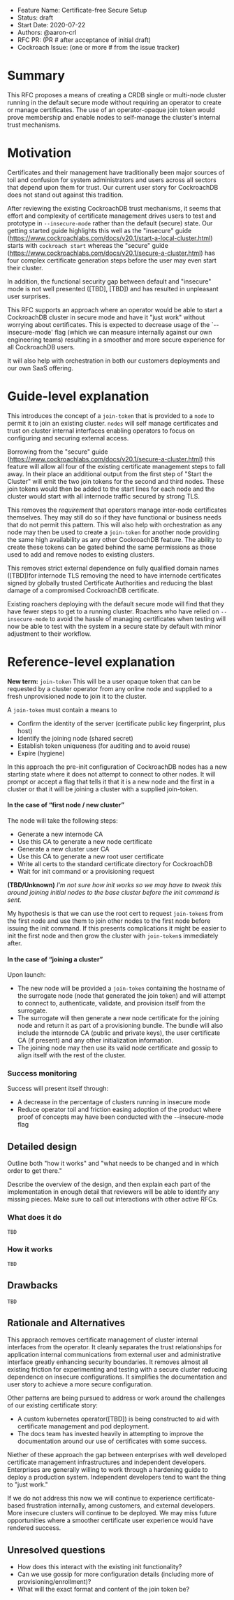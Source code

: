 - Feature Name: Certificate-free Secure Setup
- Status: draft
- Start Date: 2020-07-22
- Authors: @aaron-crl
- RFC PR: (PR # after acceptance of initial draft)
- Cockroach Issue: (one or more # from the issue tracker)

# Summary

This RFC proposes a means of creating a CRDB single or multi-node cluster running in the default secure mode without requiring an operator to create or manage certificates. The use of an operator-opaque join token would prove membership and enable nodes to self-manage the cluster's internal trust mechanisms. 

# Motivation

Certificates and their management have traditionally been major sources of toil and confusion for system administrators and users across all sectors that depend upon them for trust. Our current user story for CockroachDB does not stand out against this tradition.

After reviewing the existing CockroachDB trust mechanisms, it seems that effort and complexity of certificate management drives users to test and prototype in `--insecure-mode` rather than the default (secure) state. Our getting started guide highlights this well as the "insecure" guide (https://www.cockroachlabs.com/docs/v20.1/start-a-local-cluster.html) starts with `cockroach start` whereas the "secure" guide (https://www.cockroachlabs.com/docs/v20.1/secure-a-cluster.html) has four complex certificate generation steps before the user may even start their cluster.

In addition, the functional security gap between default and "insecure" mode is not well presented ([TBD], [TBD]) and has resulted in unpleasant user surprises.

This RFC supports an approach where an operator would be able to start a CockroachDB cluster in secure mode and have it "just work" without worrying about certificates. This is expected to decrease usage of the `--insecure-mode' flag (which we can measure internally against our own engineering teams) resulting in a smoother and more secure experience for all CockroachDB users.

It will also help with orchestration in both our customers deployments and our own SaaS offering.

# Guide-level explanation

This introduces the concept of a `join-token` that is provided to a `node` to permit it to join an existing cluster. `nodes` will self manage certificates and trust on cluster internal interfaces enabling operators to focus on configuring and securing external access.

Borrowing from the "secure" guide (https://www.cockroachlabs.com/docs/v20.1/secure-a-cluster.html) this feature will allow all four of the existing certificate management steps to fall away. In their place an additional output from the first step of "Start the Cluster" will emit the two join tokens for the second and third nodes. These join tokens would then be added to the start lines for each node and the cluster would start with all internode traffic secured by strong TLS.

This removes the _requirement_ that operators manage inter-node certificates themselves. They may still do so if they have functional or business needs that do not permit this pattern. This will also help with orchestration as any node may then be used to create a `join-token` for another node providing the same high availability as any other CockroachDB feature. The ability to create these tokens can be gated behind the same permissions as those used to add and remove nodes to existing clusters.

This removes strict external dependence on fully qualified domain names ([TBD])for internode TLS removing the need to have internode certificates signed by globally trusted Certificate Authorities and reducing the blast damage of a compromised CockroachDB certificate.

Existing roachers deploying with the default secure mode will find that they have fewer steps to get to a running cluster. Roachers who have relied on `--insecure-mode` to avoid the hassle of managing certificates when testing will now be able to test with the system in a secure state by default with minor adjustment to their workflow.

# Reference-level explanation

**New term:**   `join-token`
This will be a user opaque token that can be requested by a cluster operator from any online node and supplied to a fresh unprovisioned node to join it to the cluster.

A `join-token` must contain a means to
 - Confirm the identity of the server (certificate public key fingerprint, plus host)
 - Identify the joining node (shared secret)
 - Establish token uniqueness (for auditing and to avoid reuse)
 - Expire (hygiene)

In this approach the pre-init configuration of CockroachDB nodes has a new starting state where it does not attempt to connect to other nodes. It will prompt or accept a flag that tells it that it is a new node and the first in a cluster or that it will be joining a cluster with a supplied join-token.

#### In the case of “first node / new cluster”

The node will take the following steps:
- Generate a new internode CA
- Use this CA to generate a new node certificate
- Generate a new cluster user CA
- Use this CA to generate a new root user certificate
- Write all certs to the standard certificate directory for CockroachDB
- Wait for init command or a provisioning request

**(TBD/Unknown)**
*I’m not sure how init works so we may have to tweak this around joining initial nodes to the base cluster before the init command is sent.*

My hypothesis is that we can use the root cert to request `join-token`s from the first node and use them to join other nodes to the first node before issuing the init command. If this presents complications it might be easier to init the first node and then grow the cluster with `join-token`s immediately after.

#### In the case of “joining a cluster”

Upon launch:
- The new node will be provided a `join-token` containing the hostname of the surrogate node (node that generated the join token) and will attempt to connect to, authenticate, validate, and provision itself from the surrogate.
- The surrogate will then generate a new node certificate for the joining node and return it as part of a provisioning bundle. The bundle will also include the internode CA (public and private keys), the user certificate CA (if present) and any other initialization information.
- The joining node may then use its valid node certificate and gossip to align itself with the rest of the cluster.

### Success monitoring

Success will present itself through:
- A decrease in the percentage of clusters running in insecure mode
- Reduce operator toil and friction easing adoption of the product where proof of concepts may have been conducted with the --insecure-mode flag

## Detailed design

Outline both "how it works" and "what needs to be changed and in which order to get there."

Describe the overview of the design, and then explain each part of the
implementation in enough detail that reviewers will be able to
identify any missing pieces. Make sure to call out interactions with
other active RFCs.

### What does it do

`TBD`

### How it works

`TBD`

## Drawbacks

`TBD`

## Rationale and Alternatives

This appraoch removes certificate management of cluster internal interfaces from the operator. It cleanly separates the trust relationships for application internal communications from external user and administrative interface greatly enhancing security boundaries. It removes almost all existing friction for experimenting and testing with a secure cluster reducing dependence on insecure configurations. It simplifies the documentation and user story to achieve a more secure configuration.

Other patterns are being pursued to address or work around the challenges of our existing certificate story:
- A custom kubernetes operator([TBD]) is being constructed to aid with certificate management and pod deployment.
- The docs team has invested heavily in attempting to improve the documentation around our use of certificates with some success.

Niether of these approach the gap between enterprises with well developed certificate management infrastructures and independent developers. Enterprises are generally willing to work through a hardening guide to deploy a production system. Independent developers tend to want the thing to "just work."

If we do not address this now we will continue to experience certificate-based frustration internally, among customers, and external developers. More insecure clusters will continue to be deployed. We may miss future opportunities where a smoother certificate user experience would have rendered success.

## Unresolved questions

- How does this interact with the existing init functionality?
- Can we use gossip for more configuration details (including more of provisioning/enrollment)?
- What will the exact format and content of the join token be?

